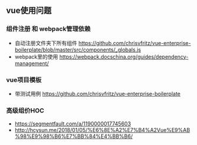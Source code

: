 ## vue使用问题

### 组件注册 和 webpack管理依赖
* 自动注册文件夹下所有组件 https://github.com/chrisvfritz/vue-enterprise-boilerplate/blob/master/src/components/_globals.js
* webpack里的使用 https://webpack.docschina.org/guides/dependency-management/

### vue项目模板
* 带测试用例 https://github.com/chrisvfritz/vue-enterprise-boilerplate


### 高级组价HOC
* https://segmentfault.com/a/1190000017745603
* http://hcysun.me/2018/01/05/%E6%8E%A2%E7%B4%A2Vue%E9%AB%98%E9%98%B6%E7%BB%84%E4%BB%B6/